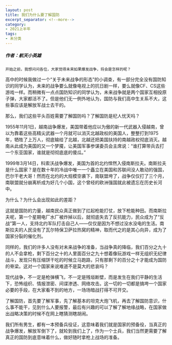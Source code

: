 ```yaml
---
layout: post
title: 我们为什么要了解国防
excerpt_separator: <!--more-->
category: 
- 2021上半年
tags:
- 未分类
---
```


##### 作者：航天小英雄

```
开始之前，我想问问各位，大家觉得未来如果爆发战争，将会是怎样的呢？
```

高中的时候我做过一个“关于未来战争的形态”的小调查，有一部分完全没有国防知识的同学认为，未来的战争要么就像电视上的抗日剧一样，要么就像CF、CS这些游戏一样。而稍微有一点点国防知识的同学认为，未来战争就是两个国家互相投原子弹，大家都活不了。但是他们无一例外地认为，国防与我们高中生关系不大，这些事应该是解放军战士去干的。

那么，我们这些平头百姓需要了解国防吗？了解国防是杞人忧天吗？

1955年11月1日，越南战争爆发，美国带着他应以为傲的新一代武器入侵越南，曾以为靠着这些高精尖武器一个月就可以消灭北越政权的美国人，整整打到1975年，牺牲了上万人，彻底输给了北越，北越还把美国扶持的南越政权彻底消灭。越南从此成为美国的又一个梦魇，让美国军事参谋委员会主席说：“谁打算带兵去打一个东亚国家，谁就是彻彻底底的傻瓜。”

1999年3月14日，科索沃战争爆发，美国为首的北约悍然入侵南斯拉夫。南斯拉夫是什么国家？是在数十年的冷战中唯一一个矗立在美国和苏联间没人敢动的强国，巴尔干老大哥！然而在北约的大规模空袭下，南联盟垮了，战争仅仅打了三个月，南联盟就分崩离析成为好几个小国，这个曾经的欧洲强国就此被遗忘在历史长河中。

为什么？为什么会出现如此的差距？

这就是国防的力量，越南民众真正做到了扛起枪能打仗，放下枪能种田。而南斯拉夫呢，第一个星期电厂水厂被炸掉以后，就彻底失去了反抗能力，民众成为了“反战”第一人，支持北约军队打击自己人——仅仅是因为不想过没水没电的生活。南斯拉夫的人民没有了瓦尔特保卫萨拉热窝的精神，取而代之的是其心向异，成为了国家分裂的催化剂。

同样的，我们的许多人没有对未来战争的准备，当战争真的降临，我们百分之九十的人不会拿枪，剩下百分之十的人里面百分之九十想着像玩游戏一样无组织无纪律战斗，发现只有压缩饼干吃的时候立马跑路，只有那剩下的百分之十才能成为国防的脊梁。这对一个国家来说难道不是莫大的悲哀吗？

现代战争，不一定是枪弹横飞，不一定是残垣断壁，而是发生在我们平静的生活下，恐怖组织、情报泄密、间谍渗透、网络攻击。这一切的一切都是搞垮一个国家必要的手段，在大家看不到的地方，一场场暗战打得不可开交。

了解国防，首先要了解军事，先了解基本的坦克大炮飞机，再去了解国防意识，什么事不能干，见到什么人要报警，最后有兴趣的可以了解了解地缘战略，在国家做出战略决策的时候不在网上瞎猜测瞎胡闹。

我们所有男生，都有一本预备兵役证，这意味着我们就是国家的预备役，当真正的战争爆发，解放军倒下了，就轮到我们上了，作为一个士兵，我们当然更需要了解真正的国防到底意味着什么，做好随时拿枪上战场的准备。